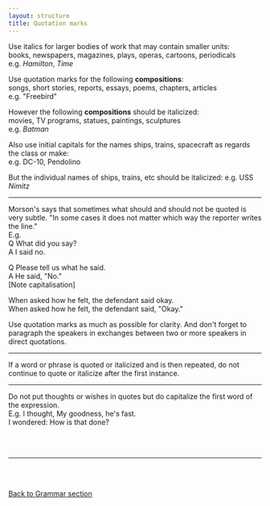 ```yaml
---
layout: structure
title: Quotation marks
---
```


Use italics for larger bodies of work that may contain smaller units:  
books, newspapers, magazines, plays, operas, cartoons, periodicals  
e.g. *Hamilton*, *Time*  


Use quotation marks for the following **compositions**:  
songs, short stories, reports, essays, poems, chapters, articles  
e.g. "Freebird"


However the following **compositions** should be italicized:  
movies, TV programs, statues, paintings, sculptures  
e.g. *Batman*

Also use initial capitals for the names ships, trains, spacecraft as regards the class or make:  
e.g. DC-10, Pendolino  

But the individual names of ships, trains, etc should be italicized:
e.g. USS *Nimitz*  

---  

Morson's says that sometimes what should and should not be quoted is very subtle. "In some cases it does not matter which way the reporter writes the line."  
E.g.  
Q What did you say?  
A I said no.  
 
Q Please tell us what he said.  
A He said, "No."  
[Note capitalisation]  

When asked how he felt, the defendant said okay.  
When asked how he felt, the defendant said, "Okay."  

Use quotation marks as much as possible for clarity.  And don't forget to paragraph the speakers in exchanges between two or more speakers in direct quotations.  

 <hr>  
 If a word or phrase is quoted or italicized and is then repeated, do not continue to quote or italicize after the first instance.  
 
 
 <hr>
 
 Do not put thoughts or wishes in quotes but do capitalize the first word of the expression.  
 E.g. I thought, My goodness, he's fast.  
 I wondered: How is that done?  
 
 




<br/>
<br/>

---

<br/>
<br/>

[Back to Grammar section]({{site.baseurl}}/blog)

